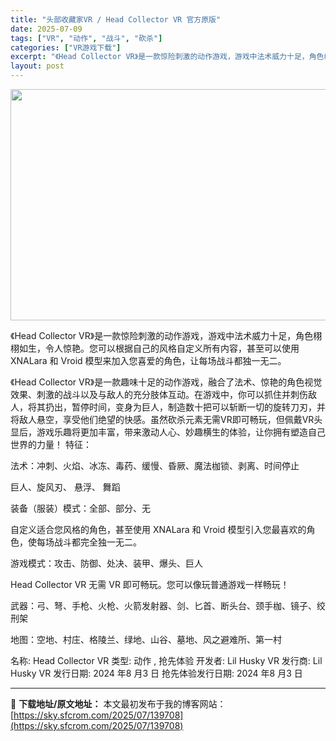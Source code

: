 ```yaml
---
title: "头部收藏家VR / Head Collector VR 官方原版"
date: 2025-07-09
tags: ["VR", "动作", "战斗", "砍杀"]
categories: ["VR游戏下载"]
excerpt: "《Head Collector VR》是一款惊险刺激的动作游戏，游戏中法术威力十足，角色栩栩如生，令人惊艳。您可以根据自己的风格自定义所有内容，甚至可以使用 XNALara 和 Vroid 模型来加入您喜爱的角色，让每场战斗都独一无二。 《Head Collector VR》是一款趣味十足的动作游戏&hellip;"
layout: post
---
```


<img class="aligncenter size-full wp-image-139709" src="https://sky.sfcrom.com/wp-content/uploads/2025/07/2025070904203656.webp" alt="" width="660" height="370" />

《Head Collector VR》是一款惊险刺激的动作游戏，游戏中法术威力十足，角色栩栩如生，令人惊艳。您可以根据自己的风格自定义所有内容，甚至可以使用 XNALara 和 Vroid 模型来加入您喜爱的角色，让每场战斗都独一无二。

《Head Collector VR》是一款趣味十足的动作游戏，融合了法术、惊艳的角色视觉效果、刺激的战斗以及与敌人的充分肢体互动。在游戏中，你可以抓住并刺伤敌人，将其扔出，暂停时间，变身为巨人，制造数十把可以斩断一切的旋转刀刃，并将敌人悬空，享受他们绝望的快感。虽然砍杀元素无需VR即可畅玩，但佩戴VR头显后，游戏乐趣将更加丰富，带来激动人心、妙趣横生的体验，让你拥有塑造自己世界的力量！
特征：

法术：冲刺、火焰、冰冻、毒药、缓慢、昏厥、魔法枷锁、剥离、时间停止

巨人、旋风刃、 悬浮、 舞蹈

装备（服装）模式：全部、部分、无

自定义适合您风格的角色，甚至使用 XNALara 和 Vroid 模型引入您最喜欢的角色，使每场战斗都完全独一无二。

游戏模式：攻击、防御、处决、装甲、爆头、巨人

Head Collector VR 无需 VR 即可畅玩。您可以像玩普通游戏一样畅玩！

武器：弓、弩、手枪、火枪、火箭发射器、剑、匕首、断头台、颈手枷、镜子、绞刑架

地图：空地、村庄、格陵兰、绿地、山谷、墓地、风之避难所、第一村

名称: Head Collector VR
类型: 动作 , 抢先体验
开发者: Lil Husky VR
发行商: Lil Husky VR
发行日期: 2024 年8 月3 日
抢先体验发行日期: 2024 年8 月3 日

---
📖 **下载地址/原文地址：** 本文最初发布于我的博客网站：[https://sky.sfcrom.com/2025/07/139708](https://sky.sfcrom.com/2025/07/139708)
